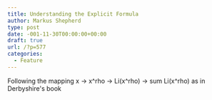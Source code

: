 ```yaml
---
title: Understanding the Explicit Formula
author: Markus Shepherd
type: post
date: -001-11-30T00:00:00+00:00
draft: true
url: /?p=577
categories:
  - Feature
---
```


Following the mapping x -> x^rho -> Li(x^rho) -> sum Li(x^rho) as in Derbyshire's book
